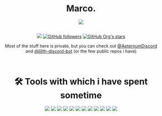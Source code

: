 <h1 align="center">Marco.</h1>

<p align="center"><a><img src="https://avatars.githubusercontent.com/u/37117103?s=230&u=e61b28deccade0c11f516a6648d90c32c93895c8&"></a></p>
<h2></h2>
<p align="center">
<a href="https://github.com/Mawco"><img src="https://komarev.com/ghpvc/?username=Mawco&color=blueviolet&style=flat-square"></a>
<a href="https://github.com/Mawco?tab=followers"><img alt="GitHub followers" src="https://img.shields.io/github/followers/Mawco?color=blueviolet&label=Mawco%27s%20GitHub%20Followers&logo=Github&style=flat-square"></a>
<a href="https://github.com/Mawco?tab=repositories"><img alt="GitHub Org's stars" src="https://img.shields.io/github/stars/Mawco?color=blueviolet&label=Mawco%27s%20GitHub%20Stars&logo=github&style=flat-square"></a>
</p>

<p align="center">Most of the stuff here is private, but you can check out <a href="//github.com/AeternumDiscord">@AeternumDiscord</a> and <a href="//github.com/lilith-discord-bot">@lilith-discord-bot</a> (or the few public repos i have)</p>

<br>
<h1 align="center">🛠️ Tools with which i have spent sometime</h1>
<p align="center">
	<img src="https://img.shields.io/badge/node.js%20-%2343853D.svg?&style=for-the-badge&logo=node.js&logoColor=white"/>
	<img src="https://img.shields.io/badge/javascript%20-%23323330.svg?&style=for-the-badge&logo=javascript&logoColor=%23F7DF1E"/>
	<img src="https://img.shields.io/badge/html5%20-%23E34F26.svg?&style=for-the-badge&logo=html5&logoColor=white"/>
	<img src="https://img.shields.io/badge/css3%20-%231572B6.svg?&style=for-the-badge&logo=css3&logoColor=white"/>
	<img src="https://img.shields.io/badge/express.js%20-%23404d59.svg?&style=for-the-badge"/>
	<img src="https://img.shields.io/badge/react%20-%2320232a.svg?&style=for-the-badge&logo=react&logoColor=%2361DAFB"/>
	<img src="https://img.shields.io/badge/tailwindcss%20-%230ea5e9.svg?&style=for-the-badge&logo=tailwindcss&logoColor=white"/>
	<img src="https://img.shields.io/badge/github%20-%23121011.svg?&style=for-the-badge&logo=github&logoColor=white"/>
	<img src ="https://img.shields.io/badge/MongoDB-%234ea94b.svg?&style=for-the-badge&logo=mongodb&logoColor=white"/>
	<img src ="https://img.shields.io/badge/RethinkDB-1c505f.svg?&style=for-the-badge"/>
	<img src ="https://img.shields.io/badge/supabase%20-%2343853D.svg?&style=for-the-badge&logo=supabase&logoColor=white"/>
	<img src="https://img.shields.io/badge/svelte%20/%20sveltekit-%23ff531a.svg?&style=for-the-badge&logo=svelte&logoColor=white"/>
</p>
